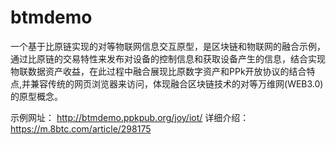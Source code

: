# btmdemo
一个基于比原链实现的对等物联网信息交互原型，是区块链和物联网的融合示例，通过比原链的交易特性来发布对设备的控制信息和获取设备产生的信息，结合实现物联数据资产收益，在此过程中融合展现比原数字资产和PPk开放协议的结合特点,并兼容传统的网页浏览器来访问，体现融合区块链技术的对等万维网(WEB3.0)的原型概念。

示例网址： http://btmdemo.ppkpub.org/joy/iot/
详细介绍： https://m.8btc.com/article/298175